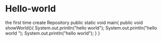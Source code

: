 # Hello-world
the first time create Repository
public static void main{
  public void showWorld(){
    System.out.println("hello world");
    System.out.println("hello world ");
    System.out.println("hello world");
  }
}

